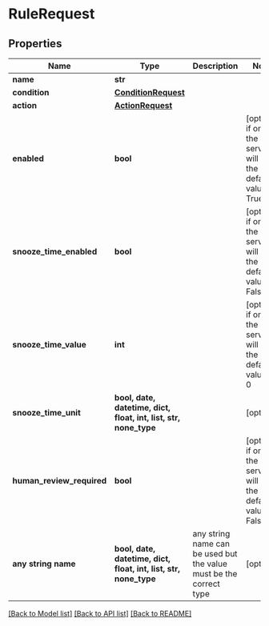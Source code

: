 # RuleRequest


## Properties
Name | Type | Description | Notes
------------ | ------------- | ------------- | -------------
**name** | **str** |  | 
**condition** | [**ConditionRequest**](ConditionRequest.md) |  | 
**action** | [**ActionRequest**](ActionRequest.md) |  | 
**enabled** | **bool** |  | [optional]  if omitted the server will use the default value of True
**snooze_time_enabled** | **bool** |  | [optional]  if omitted the server will use the default value of False
**snooze_time_value** | **int** |  | [optional]  if omitted the server will use the default value of 0
**snooze_time_unit** | **bool, date, datetime, dict, float, int, list, str, none_type** |  | [optional] 
**human_review_required** | **bool** |  | [optional]  if omitted the server will use the default value of False
**any string name** | **bool, date, datetime, dict, float, int, list, str, none_type** | any string name can be used but the value must be the correct type | [optional]

[[Back to Model list]](../README.md#documentation-for-models) [[Back to API list]](../README.md#documentation-for-api-endpoints) [[Back to README]](../README.md)


